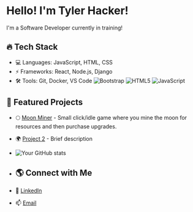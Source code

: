 # Hello! I'm Tyler Hacker!
I'm a Software Developer currently in training!

## 🔥 Tech Stack
- 💻 Languages: JavaScript, HTML, CSS
- ⚡ Frameworks: React, Node.js, Django
- 🛠 Tools: Git, Docker, VS Code
  ![Bootstrap](https://img.shields.io/badge/bootstrap-%238511FA.svg?style=for-the-badge&logo=bootstrap&logoColor=white) ![HTML5](https://img.shields.io/badge/html5-%23E34F26.svg?style=for-the-badge&logo=html5&logoColor=white) ![JavaScript](https://img.shields.io/badge/javascript-%23323330.svg?style=for-the-badge&logo=javascript&logoColor=%23F7DF1E)

## 🚀 Featured Projects
- 🌕 [Moon Miner](https://thghost21.github.io/Moon-Miner/) - Small click/idle game where you mine the moon for resources and then purchase upgrades. 
- 🌍 [Project 2](https://github.com/username/project2) - Brief description

- ![Your GitHub stats](https://github-readme-stats.vercel.app/api?username=thghost21&show_icons=true&theme=dark)

- ## 🌎 Connect with Me

- 💼 [LinkedIn](https://www.linkedin.com/in/tylerhacker)
- 📫 [Email](mailto:tylerhacker21@gmail.com)

